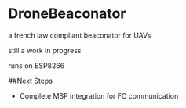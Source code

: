 # DroneBeaconator
a french law compliant beaconator for UAVs

still a work in progress

runs on ESP8266

##Next Steps
- Complete MSP integration for FC communication
